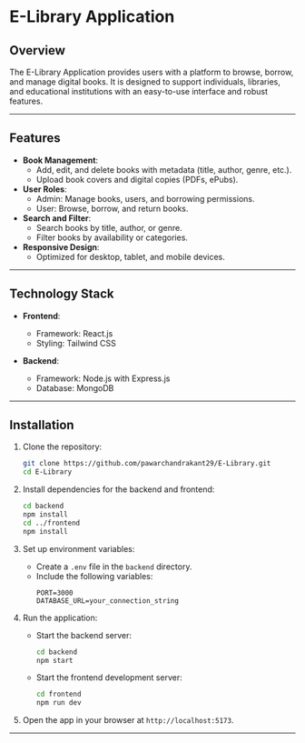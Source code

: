 # E-Library Application

## Overview
The E-Library Application provides users with a platform to browse, borrow, and manage digital books. It is designed to support individuals, libraries, and educational institutions with an easy-to-use interface and robust features.

---

## Features

- **Book Management**:
  - Add, edit, and delete books with metadata (title, author, genre, etc.).
  - Upload book covers and digital copies (PDFs, ePubs).
- **User Roles**:
  - Admin: Manage books, users, and borrowing permissions.
  - User: Browse, borrow, and return books.
- **Search and Filter**:
  - Search books by title, author, or genre.
  - Filter books by availability or categories.
- **Responsive Design**:
  - Optimized for desktop, tablet, and mobile devices.

---

## Technology Stack

- **Frontend**:
  - Framework: React.js
  - Styling: Tailwind CSS

- **Backend**:
  - Framework: Node.js with Express.js
  - Database: MongoDB
---

## Installation

1. Clone the repository:
   ```bash
   git clone https://github.com/pawarchandrakant29/E-Library.git
   cd E-Library
   ```

2. Install dependencies for the backend and frontend:
   ```bash
   cd backend
   npm install
   cd ../frontend
   npm install
   ```

3. Set up environment variables:
   - Create a `.env` file in the `backend` directory.
   - Include the following variables:
     ```env
     PORT=3000
     DATABASE_URL=your_connection_string
     ```

4. Run the application:
   - Start the backend server:
     ```bash
     cd backend
     npm start
     ```
   - Start the frontend development server:
     ```bash
     cd frontend
     npm run dev
     ```

5. Open the app in your browser at `http://localhost:5173`.

---
